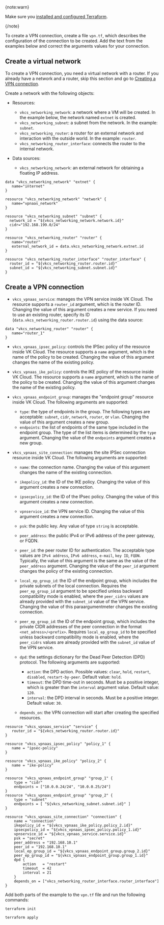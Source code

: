 {note:warn}

Make sure you [installed and configured Terraform](../../../quick-start).

{/note}

To create a VPN connection, create a file `vpn.tf`, which describes the configuration of the connection to be created. Add the text from the examples below and correct the arguments values for your connection.

## Create a virtual network

To create a VPN connection, you need a virtual network with a router. If you already have a network and a router, skip this section and go to [Creating a VPN connection](#create_a_vpn_connection).

Create a network with the following objects:

- Resources:

  - `vkcs_networking_network`: a network where a VM will be created. In the example below, the network named `extnet` is created.
  - `vkcs_networking_subnet`: a subnet from the network. In the example: `subnet`.
  - `vkcs_networking_router`: a router for an external network and interaction with the outside world. In the example: `router`.
  - `vkcs_networking_router_interface`: connects the router to the internal network.

- Data sources:

  - `vkcs_networking_network`: an external network for obtaining a floating IP address.

```hcl
data "vkcs_networking_network" "extnet" {
   name="internet"
}

resource "vkcs_networking_network" "network" {
   name="vpnaas_network"
}

resource "vkcs_networking_subnet" "subnet" {
  network_id = "${vkcs_networking_network.network.id}"
  cidr="192.168.199.0/24"
}

resource "vkcs_networking_router" "router" {
   name="router"
   external_network_id = data.vkcs_networking_network.extnet.id
}

resource "vkcs_networking_router_interface" "router_interface" {
  router_id = "${vkcs_networking_router.router.id}"
  subnet_id = "${vkcs_networking_subnet.subnet.id}"
}
```

## Create a VPN connection

- `vkcs_vpnaas_service`: manages the VPN service inside VK Cloud. The resource supports a `router_id` argument, which is the router ID. Changing the value of this argument creates a new service. If you need to use an existing router, specify its ID (`data.vkcs_networking_router.router.id`) using the data source:

```hcl
data "vkcs_networking_router" "router" {
   name="router_1"
}
```

- `vkcs_vpnaas_ipsec_policy`: controls the IPSec policy of the resource inside VK Cloud. The resource supports a `name` argument, which is the name of the policy to be created. Changing the value of this argument changes the name of the existing policy.

- `vkcs_vpnaas_ike_policy`: controls the IKE policy of the resource inside VK Cloud. The resource supports a `name` argument, which is the name of the policy to be created. Changing the value of this argument changes the name of the existing policy.

- `vkcs_vpnaas_endpoint_group`: manages the "endpoint group" resource inside VK Cloud. The following arguments are supported:

  - `type`: the type of endpoints in the group. The following types are acceptable: `subnet`, `cidr`, `network`, `router`, or `vlan`. Changing the value of this argument creates a new group.
  - `endpoints`: the list of endpoints of the same type included in the endpoint group. The type of the list items is determined by the `type` argument. Changing the value of the `endpoints` argument creates a new group.

- `vkcs_vpnaas_site_connection`: manages the site IPSec connection resource inside VK Cloud. The following arguments are supported:

  - `name`: the connection name. Changing the value of this argument changes the name of the existing connection.
  - `ikepolicy_id`: the ID of the IKE policy. Changing the value of this argument creates a new connection.
  - `ipsecpolicy_id`: the ID of the IPsec policy. Changing the value of this argument creates a new connection.
  - `vpnservice_id`: the VPN service ID. Changing the value of this argument creates a new connection.
  - `psk`: the public key. Any value of type `string` is acceptable.
  - `peer_address`: the public IPv4 or IPv6 address of the peer gateway, or FQDN.
  - `peer_id`: the peer router ID for authentication. The acceptable type values are `IPv4 address`, `IPv6 address`, `e-mail`, `key ID`, `FQDN`. Typically, the value of this argument is the same as the value of the `peer_address` argument. Changing the value of the `peer_id` argument changes the policy of the existing connection.
  - `local_ep_group_id`: the ID of the endpoint group, which includes the private subnets of the local connection. Requires the `peer_ep_group_id` argument to be specified unless backward compatibility mode is enabled, where the `peer_cidrs` values are already provided with the `subnet_id` value of the VPN service. Changing the value of this paraargumentmeter changes the existing connection.
  - `peer_ep_group_id`: the ID of the endpoint group, which includes the private CIDR addresses of the peer connection in the format `<net_adress>/<prefix>`. Requires `local_ep_group_id` to be specified unless backward compatibility mode is enabled, where the `peer_cidrs` values are already provided with the `subnet_id` value of the VPN service.
  - `dpd`: the settings dictionary for the Dead Peer Detection (DPD) protocol. The following arguments are supported:

    - `action`: the DPD action. Possible values: `clear`, `hold`, `restart`, `disabled`, `restart-by-peer`. Default value: `hold`.
    - `timeout`: the DPD time-out in seconds. Must be a positive integer, which is greater than the `interval` argument value. Default value: `120`.
    - `interval`: the DPD interval in seconds. Must be a positive integer. Default value: `30`.

  - `depends_on`: the VPN connection will start after creating the specified resources.

```hcl
resource "vkcs_vpnaas_service" "service" {
   router_id = "${vkcs_networking_router.router.id}"
}

resource "vkcs_vpnaas_ipsec_policy" "policy_1" {
   name = "ipsec-policy"
}

resource "vkcs_vpnaas_ike_policy" "policy_2" {
   name = "ike-policy"
}

resource "vkcs_vpnaas_endpoint_group" "group_1" {
	type = "cidr"
	endpoints = ["10.0.0.24/24", "10.0.0.25/24"]
}
resource "vkcs_vpnaas_endpoint_group" "group_2" {
	type = "subnet"
	endpoints = [ "${vkcs_networking_subnet.subnet.id}" ]
}

resource "vkcs_vpnaas_site_connection" "connection" {
	name = "connection"
	ikepolicy_id = "${vkcs_vpnaas_ike_policy.policy_2.id}"
	ipsecpolicy_id = "${vkcs_vpnaas_ipsec_policy.policy_1.id}"
	vpnservice_id = "${vkcs_vpnaas_service.service.id}"
	psk = "secret"
	peer_address = "192.168.10.1"
	peer_id = "192.168.10.1"
	local_ep_group_id = "${vkcs_vpnaas_endpoint_group.group_2.id}"
	peer_ep_group_id = "${vkcs_vpnaas_endpoint_group.group_1.id}"
	dpd {
		action   = "restart"
		timeout  = 42
		interval = 21
	}
	depends_on = ["vkcs_networking_router_interface.router_interface"]
}
```

Add both parts of the example to the `vpn.tf` file and run the following commands:

```console
terraform init
```
```console
terraform apply
```

